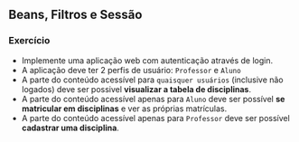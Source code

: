 ## Beans, Filtros e Sessão
### Exercício

* Implemente uma aplicação web com autenticação através de login. 
* A aplicação deve ter 2 perfis de usuário: `Professor` e `Aluno` 
* A parte do conteúdo acessível para `quaisquer usuários` (inclusive não logados) deve ser possivel **visualizar a tabela de disciplinas**.
* A parte do conteúdo acessível apenas para `Aluno` deve ser possível **se matricular em disciplinas** e ver as próprias matrículas. 
* A parte do conteúdo acessível apenas para `Professor` deve ser possível **cadastrar uma disciplina**.
